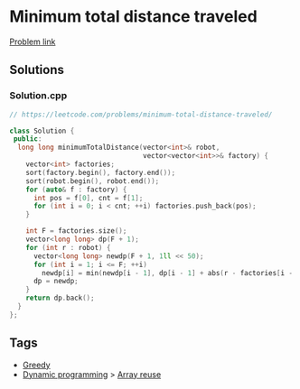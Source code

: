 # Minimum total distance traveled

[Problem link](https://leetcode.com/problems/minimum-total-distance-traveled/)

## Solutions


### Solution.cpp
```cpp
// https://leetcode.com/problems/minimum-total-distance-traveled/

class Solution {
 public:
  long long minimumTotalDistance(vector<int>& robot,
                                 vector<vector<int>>& factory) {
    vector<int> factories;
    sort(factory.begin(), factory.end());
    sort(robot.begin(), robot.end());
    for (auto& f : factory) {
      int pos = f[0], cnt = f[1];
      for (int i = 0; i < cnt; ++i) factories.push_back(pos);
    }

    int F = factories.size();
    vector<long long> dp(F + 1);
    for (int r : robot) {
      vector<long long> newdp(F + 1, 1ll << 50);
      for (int i = 1; i <= F; ++i)
        newdp[i] = min(newdp[i - 1], dp[i - 1] + abs(r - factories[i - 1]));
      dp = newdp;
    }
    return dp.back();
  }
};
```
## Tags

* [Greedy](/README.md#Greedy)
* [Dynamic programming](/README.md#Dynamic_programming) > [Array reuse](/README.md#Dynamic_programming-Array_reuse)
